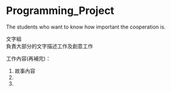 # Programming_Project
The students who want to know how important the cooperation is.

文字組  
負責大部分的文字描述工作及創意工作  

工作內容(再補完)：  
1. 故事內容
2. 
3. 
